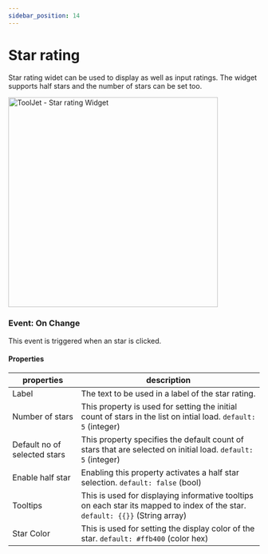 ```yaml
---
sidebar_position: 14
---
```


# Star rating

Star rating widet can be used to display as well as input ratings. The widget supports half stars and the number of stars can be set too.

<img class="screenshot-full" src="/img/widgets/star/star-rating.gif" alt="ToolJet - Star rating Widget" height="420"/>

### Event: On Change

This event is triggered when an star is clicked.


#### Properties

| properties      | description |
| ----------- | ----------- |
| Label | The text to be used in a label of the star rating. |
| Number of stars | This property is used for setting the initial count of stars in the list on intial load. `default: 5` (integer) |
| Default no of selected stars | This property specifies the default count of stars that are selected on initial load. `default: 5` (integer)|
|  Enable half star | Enabling this property activates a half star selection. `default: false` (bool)|
| Tooltips |This is used for displaying informative tooltips on each star its mapped to index of the star. `default: {{}}` (String array) |
| Star Color | This is used for setting the display color of the star. `default: #ffb400` (color hex) |


